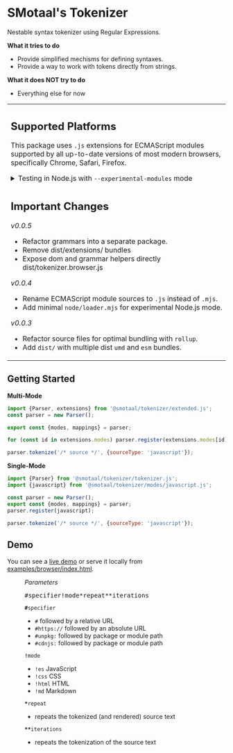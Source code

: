 # SMotaal's Tokenizer

Nestable syntax tokenizer using Regular Expressions.

**What it tries to do**

- Provide simplified mechisms for defining syntaxes.
- Provide a way to work with tokens directly from strings.

**What it does NOT try to do**

- Everything else for now

<table><tr><td>

## Supported Platforms

This package uses `.js` extensions for ECMAScript modules supported by all up-to-date versions of most modern browsers, specifically Chrome, Safari, Firefox. <span><details><summary>Testing in Node.js with <code>--experimental-modules</code> mode</summary>

For supporting Node.js versions, you can use this package by opting to use the `--experimental-modules --loader @smotaal/tokenizer/node/loader.mjs` approach intended to only be used for experimental work.

If you use your own custom loader, you can configure it to resolve `.js` files in this package for files that do not have a sibling `.mjs` file as `format: 'esm'` (dual formats should mostly be restricted to the `dist` folder in general).

Please note that no efforts are intended to make this package operational with tooling commonly used to down-transpile code for runtimes that do not natively support ECMAScript modules. If you use this path and it works, it will likely not behave as intended leading to issues that I am not able to address.

</details></span></td></tr><tr><td>

## Important Changes

*v0.0.5*
- Refactor grammars into a separate package.
- Remove dist/extensions/ bundles
- Expose dom and grammar helpers directly dist/tokenizer.browser.js

*v0.0.4*
- Rename ECMAScript module sources to `.js` instead of `.mjs`.
- Add minimal `node/loader.mjs` for experimental Node.js mode.

*v0.0.3*
- Refactor source files for optimal bundling with `rollup`.
- Add `dist/` with multiple dist `umd` and `esm` bundles.

</td></tr></table>

## Getting Started

<figcaption><b>Multi-Mode</b></figcaption>

```js
import {Parser, extensions} from '@smotaal/tokenizer/extended.js';
const parser = new Parser();

export const {modes, mappings} = parser;

for (const id in extensions.modes) parser.register(extensions.modes[id]);

parser.tokenize('/* source */', {sourceType: 'javascript'});
```

<figcaption><b>Single-Mode</b></figcaption>

```js
import {Parser} from '@smotaal/tokenizer/tokenizer.js';
import {javascript} from '@smotaal/tokenizer/modes/javascript.js';

const parser = new Parser();
export const {modes, mappings} = parser;
parser.register(javascript);

parser.tokenize('/* source */', {sourceType: 'javascript'});
```

## Demo

You can see a [live demo](https://smotaal.github.io/markup/packages/@smotaal/tokenizer/examples/browser/) or serve it locally from [examples/browser/index.html](./examples/browser/index.html).


<figure>

<figcaption><i>Parameters</i></figcaption>

<pre>#specifier!mode*repeat**iterations</pre>

<code><b>#</b>specifier</code>

- `#` followed by a relative URL
- `#https://` followed by an absolute URL
- `#unpkg:` followed by package or module path
- `#cdnjs:` followed by package or module path

<code><b>!</b>mode</code>

- `!es` JavaScript
- `!css` CSS
- `!html` HTML
- `!md` Markdown

<code><b>&#42;</b>repeat</code>

- repeats the tokenized (and rendered) source text

<code><b>&#42;&#42;</b>iterations</code>

- repeats the tokenization of the source text

</figure>
